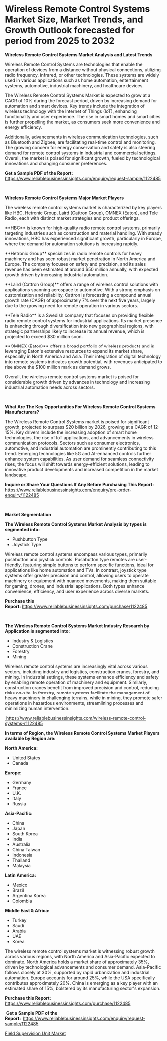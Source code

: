 <p><h1>Wireless Remote Control Systems Market Size, Market Trends, and Growth Outlook forecasted for period from 2025 to 2032</h1></p><p><strong>Wireless Remote Control Systems Market Analysis and Latest Trends</strong></p>
<p><p>Wireless Remote Control Systems are technologies that enable the operation of devices from a distance without physical connections, utilizing radio frequency, infrared, or other technologies. These systems are widely used in various applications such as home automation, entertainment systems, automotive, industrial machinery, and healthcare devices.</p><p>The Wireless Remote Control Systems Market is expected to grow at a CAGR of 10% during the forecast period, driven by increasing demand for automation and smart devices. Key trends include the integration of wireless technology with the Internet of Things (IoT), enhancing functionality and user experience. The rise in smart homes and smart cities is further propelling the market, as consumers seek more convenience and energy efficiency. </p><p>Additionally, advancements in wireless communication technologies, such as Bluetooth and Zigbee, are facilitating real-time control and monitoring. The growing concern for energy conservation and safety is also steering demand for remote control systems in industrial and commercial settings. Overall, the market is poised for significant growth, fueled by technological innovations and changing consumer preferences.</p></p>
<p><strong>Get a Sample PDF of the Report:&nbsp;</strong> <a href="https://www.reliablebusinessinsights.com/enquiry/request-sample/1122485?utm_campaign=2459&utm_medium=2&utm_source=Github&utm_content=ia&utm_term=22022025&utm_id=wireless-remote-control-systems">https://www.reliablebusinessinsights.com/enquiry/request-sample/1122485</a></p>
<p>&nbsp;</p>
<p><strong>Wireless Remote Control Systems Major Market Players</strong></p>
<p><p>The wireless remote control systems market is characterized by key players like HBC, Hetronic Group, Laird (Cattron Group), OMNEX (Eaton), and Tele Radio, each with distinct market strategies and product offerings.</p><p>**HBC** is known for high-quality radio remote control systems, primarily targeting industries such as construction and material handling. With steady innovations, HBC has experienced significant growth, particularly in Europe, where the demand for automation solutions is increasing rapidly.</p><p>**Hetronic Group** specializes in radio remote controls for heavy machinery and has seen robust market penetration in North America and Europe. The company focuses on safety and precision, and its sales revenue has been estimated at around $50 million annually, with expected growth driven by increasing industrial automation.</p><p>**Laird (Cattron Group)** offers a range of wireless control solutions with applications spanning aerospace to automotive. With a strong emphasis on customization and reliability, Cattron is forecasting a compound annual growth rate (CAGR) of approximately 7% over the next five years, largely due to the growing need for remote operation in various sectors.</p><p>**Tele Radio** is a Swedish company that focuses on providing flexible radio remote control systems for industrial applications. Its market presence is enhancing through diversification into new geographical regions, with strategic partnerships likely to increase its annual revenue, which is projected to exceed $30 million soon.</p><p>**OMNEX (Eaton)** offers a broad portfolio of wireless products and is leveraging Eaton's extensive resources to expand its market share, especially in North America and Asia. Their integration of digital technology into remote systems indicates growth potential, with revenues anticipated to rise above the $100 million mark as demand grows.</p><p>Overall, the wireless remote control systems market is poised for considerable growth driven by advances in technology and increasing industrial automation needs across sectors.</p></p>
<p>&nbsp;</p>
<p><strong>What Are The Key Opportunities For Wireless Remote Control Systems Manufacturers?</strong></p>
<p><p>The Wireless Remote Control Systems market is poised for significant growth, projected to surpass $20 billion by 2026, growing at a CAGR of 12-15%. Key drivers include the increasing adoption of smart home technologies, the rise of IoT applications, and advancements in wireless communication protocols. Sectors such as consumer electronics, automotive, and industrial automation are prominently contributing to this trend. Emerging technologies like 5G and AI-enhanced controls further enhance system capabilities. As user demand for seamless connectivity rises, the focus will shift towards energy-efficient solutions, leading to innovative product developments and increased competition in the market landscape.</p></p>
<p><strong>Inquire or Share Your Questions If Any Before Purchasing This Report:</strong> <a href="https://www.reliablebusinessinsights.com/enquiry/pre-order-enquiry/1122485?utm_campaign=2459&utm_medium=2&utm_source=Github&utm_content=ia&utm_term=22022025&utm_id=wireless-remote-control-systems">https://www.reliablebusinessinsights.com/enquiry/pre-order-enquiry/1122485</a></p>
<p>&nbsp;</p>
<p><strong>Market Segmentation</strong></p>
<p><strong>The Wireless Remote Control Systems Market Analysis by types is segmented into:</strong></p>
<p><ul><li>Pushbutton Type</li><li>Joystick Type</li></ul></p>
<p><p>Wireless remote control systems encompass various types, primarily pushbutton and joystick controls. Pushbutton type remotes are user-friendly, featuring simple buttons to perform specific functions, ideal for applications like home automation and TVs. In contrast, joystick type systems offer greater precision and control, allowing users to operate machinery or equipment with nuanced movements, making them suitable for gaming, drones, and industrial applications. Both types enhance convenience, efficiency, and user experience across diverse markets.</p></p>
<p><strong>Purchase this Report:&nbsp;</strong><a href="https://www.reliablebusinessinsights.com/purchase/1122485?utm_campaign=2459&utm_medium=2&utm_source=Github&utm_content=ia&utm_term=22022025&utm_id=wireless-remote-control-systems">https://www.reliablebusinessinsights.com/purchase/1122485</a></p>
<p>&nbsp;</p>
<p><strong>The Wireless Remote Control Systems Market Industry Research by Application is segmented into:</strong></p>
<p><ul><li>Industry & Logistics</li><li>Construction Crane</li><li>Forestry</li><li>Mining</li></ul></p>
<p><p>Wireless remote control systems are increasingly vital across various sectors, including industry and logistics, construction cranes, forestry, and mining. In industrial settings, these systems enhance efficiency and safety by enabling remote operation of machinery and equipment. Similarly, construction cranes benefit from improved precision and control, reducing risks on-site. In forestry, remote systems facilitate the management of heavy machinery in challenging terrains, while in mining, they promote safer operations in hazardous environments, streamlining processes and minimizing human intervention.</p></p>
<p><a href="https://www.reliablebusinessinsights.com/wireless-remote-control-systems-r1122485?utm_campaign=2459&utm_medium=2&utm_source=Github&utm_content=ia&utm_term=22022025&utm_id=wireless-remote-control-systems">&nbsp;https://www.reliablebusinessinsights.com/wireless-remote-control-systems-r1122485</a></p>
<p><strong>In terms of Region, the Wireless Remote Control Systems Market Players available by Region are:</strong></p>
<p>
    <p> <strong> North America: </strong>
        <ul>
            <li>United States</li>
            <li>Canada</li>
        </ul>
        </p> 
    <p> <strong> Europe: </strong>
        <ul>
            <li>Germany</li>
            <li>France</li>
            <li>U.K.</li>
            <li>Italy</li>
            <li>Russia</li>
        </ul>
        </p> 
    <p> <strong> Asia-Pacific: </strong>
        <ul>
            <li>China</li>
            <li>Japan</li>
            <li>South Korea</li>
            <li>India</li>
            <li>Australia</li>
            <li>China Taiwan</li>
            <li>Indonesia</li>
            <li>Thailand</li>
            <li>Malaysia</li>
        </ul>
        </p> 
    <p> <strong> Latin America: </strong>
        <ul>
            <li>Mexico</li>
            <li>Brazil</li>
            <li>Argentina Korea</li>
            <li>Colombia</li>
        </ul>
        </p> 
    <p> <strong> Middle East & Africa: </strong>
        <ul>
            <li>Turkey</li>
            <li>Saudi</li>
            <li>Arabia</li>
            <li>UAE</li>
            <li>Korea</li>
        </ul>
    </p>
    </p>
<p><p>The wireless remote control systems market is witnessing robust growth across various regions, with North America and Asia-Pacific expected to dominate. North America holds a market share of approximately 35%, driven by technological advancements and consumer demand. Asia-Pacific follows closely at 30%, supported by rapid urbanization and industrial automation. Europe accounts for around 25%, while the USA specifically contributes approximately 20%. China is emerging as a key player with an estimated share of 15%, bolstered by its manufacturing sector's expansion.</p></p>
<p><strong>Purchase this Report: </strong><a href="https://www.reliablebusinessinsights.com/purchase/1122485?utm_campaign=2459&utm_medium=2&utm_source=Github&utm_content=ia&utm_term=22022025&utm_id=wireless-remote-control-systems">https://www.reliablebusinessinsights.com/purchase/1122485</a></p>
<p>&nbsp;<strong>Get a Sample PDF of the Report:&nbsp;&nbsp;</strong><a href="https://www.reliablebusinessinsights.com/enquiry/request-sample/1122485?utm_campaign=2459&utm_medium=2&utm_source=Github&utm_content=ia&utm_term=22022025&utm_id=wireless-remote-control-systems">https://www.reliablebusinessinsights.com/enquiry/request-sample/1122485</a></p>
<p><strong></strong></p>
<p><p><a href="https://github.com/hartsockdonnette82/Market-Research-Report-List-1/blob/main/field-supervision-unit-market.md?utm_campaign=2459&utm_medium=2&utm_source=Github&utm_content=ia&utm_term=22022025&utm_id=wireless-remote-control-systems">Field Supervision Unit Market</a></p></p>